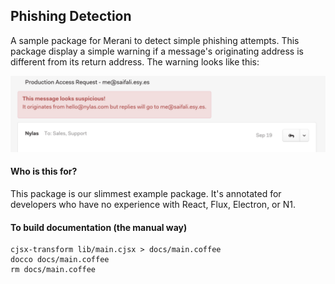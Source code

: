 ## Phishing Detection

A sample package for Merani to detect simple phishing attempts. This package display a simple warning if
a message's originating address is different from its return address. The warning looks like this:

![screenshot](./screenshot.png)

#### Who is this for?

This package is our slimmest example package. It's annotated for developers who have no experience with React, Flux, Electron, or N1.

#### To build documentation (the manual way)

```
cjsx-transform lib/main.cjsx > docs/main.coffee
docco docs/main.coffee
rm docs/main.coffee
```
